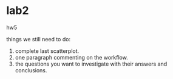 # lab2
hw5



things we still need to do:

1. complete last scatterplot.
2. one paragraph commenting on the workflow.
3. the questions you want to investigate with their answers and conclusions.

